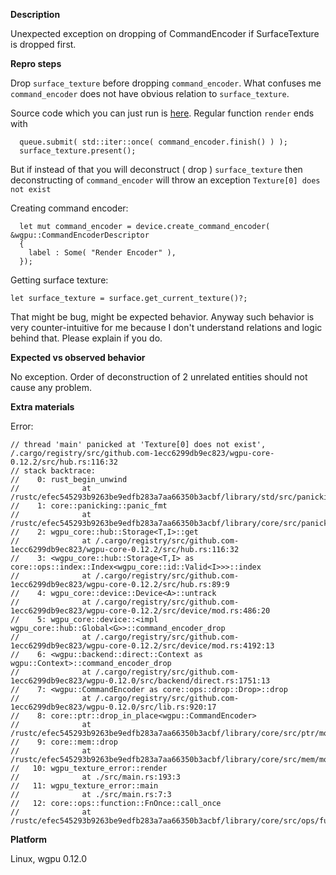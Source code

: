 **Description**

Unexpected exception on dropping of CommandEncoder if SurfaceTexture is dropped first.

**Repro steps**

Drop `surface_texture` before dropping `command_encoder`. What confuses me `command_encoder` does not have obvious relation to `surface_texture`.

Source code which you can just run is [here](https://github.com/Wandalen/RustPractice/tree/master/graphics/wgpu_texture_error).
Regular function `render` ends with
```
  queue.submit( std::iter::once( command_encoder.finish() ) );
  surface_texture.present();
```
But if instead of that you will deconstruct ( drop ) `surface_texture` then deconstructing of `command_encoder` will throw an exception `Texture[0] does not exist`

Creating command encoder:
```
  let mut command_encoder = device.create_command_encoder( &wgpu::CommandEncoderDescriptor
  {
    label : Some( "Render Encoder" ),
  });
```

Getting surface texture:
```
let surface_texture = surface.get_current_texture()?;
```

That might be bug, might be expected behavior. Anyway such behavior is very counter-intuitive for me because I don't understand relations and logic behind that. Please explain if you do.

**Expected vs observed behavior**

No exception. Order of deconstruction of 2 unrelated entities should not cause any problem.

**Extra materials**

Error:
```
// thread 'main' panicked at 'Texture[0] does not exist', /.cargo/registry/src/github.com-1ecc6299db9ec823/wgpu-core-0.12.2/src/hub.rs:116:32
// stack backtrace:
//    0: rust_begin_unwind
//              at /rustc/efec545293b9263be9edfb283a7aa66350b3acbf/library/std/src/panicking.rs:498:5
//    1: core::panicking::panic_fmt
//              at /rustc/efec545293b9263be9edfb283a7aa66350b3acbf/library/core/src/panicking.rs:107:14
//    2: wgpu_core::hub::Storage<T,I>::get
//              at /.cargo/registry/src/github.com-1ecc6299db9ec823/wgpu-core-0.12.2/src/hub.rs:116:32
//    3: <wgpu_core::hub::Storage<T,I> as core::ops::index::Index<wgpu_core::id::Valid<I>>>::index
//              at /.cargo/registry/src/github.com-1ecc6299db9ec823/wgpu-core-0.12.2/src/hub.rs:89:9
//    4: wgpu_core::device::Device<A>::untrack
//              at /.cargo/registry/src/github.com-1ecc6299db9ec823/wgpu-core-0.12.2/src/device/mod.rs:486:20
//    5: wgpu_core::device::<impl wgpu_core::hub::Global<G>>::command_encoder_drop
//              at /.cargo/registry/src/github.com-1ecc6299db9ec823/wgpu-core-0.12.2/src/device/mod.rs:4192:13
//    6: <wgpu::backend::direct::Context as wgpu::Context>::command_encoder_drop
//              at /.cargo/registry/src/github.com-1ecc6299db9ec823/wgpu-0.12.0/src/backend/direct.rs:1751:13
//    7: <wgpu::CommandEncoder as core::ops::drop::Drop>::drop
//              at /.cargo/registry/src/github.com-1ecc6299db9ec823/wgpu-0.12.0/src/lib.rs:920:17
//    8: core::ptr::drop_in_place<wgpu::CommandEncoder>
//              at /rustc/efec545293b9263be9edfb283a7aa66350b3acbf/library/core/src/ptr/mod.rs:188:1
//    9: core::mem::drop
//              at /rustc/efec545293b9263be9edfb283a7aa66350b3acbf/library/core/src/mem/mod.rs:909:24
//   10: wgpu_texture_error::render
//              at ./src/main.rs:193:3
//   11: wgpu_texture_error::main
//              at ./src/main.rs:7:3
//   12: core::ops::function::FnOnce::call_once
//              at /rustc/efec545293b9263be9edfb283a7aa66350b3acbf/library/core/src/ops/function.rs:227:5
```

**Platform**

Linux, wgpu 0.12.0
